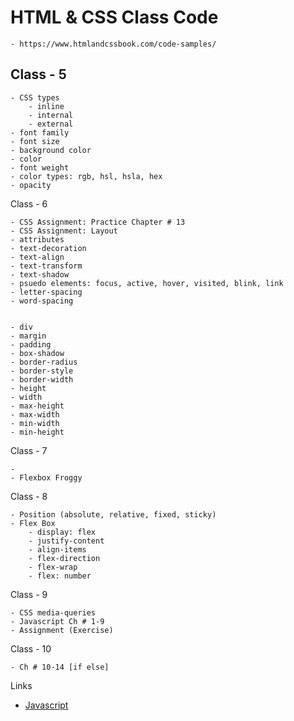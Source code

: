 # HTML & CSS Class Code

    - https://www.htmlandcssbook.com/code-samples/

## Class - 5

    - CSS types
        - inline
        - internal
        - external
    - font family
    - font size
    - background color
    - color
    - font weight
    - color types: rgb, hsl, hsla, hex
    - opacity

Class - 6

    - CSS Assignment: Practice Chapter # 13
    - CSS Assignment: Layout
    - attributes
    - text-decoration
    - text-align
    - text-transform
    - text-shadow
    - psuedo elements: focus, active, hover, visited, blink, link
    - letter-spacing
    - word-spacing


    - div
    - margin
    - padding
    - box-shadow
    - border-radius
    - border-style
    - border-width
    - height
    - width
    - max-height
    - max-width
    - min-width
    - min-height

Class - 7

    -
    - Flexbox Froggy

Class - 8

    - Position (absolute, relative, fixed, sticky)
    - Flex Box
        - display: flex
        - justify-content
        - align-items
        - flex-direction
        - flex-wrap
        - flex: number

Class - 9

    - CSS media-queries
    - Javascript Ch # 1-9
    - Assignment (Exercise)

Class - 10

    - Ch # 10-14 [if else]

Links

- [Javascript](https://media.licdn.com/dms/image/C4D22AQEDO0W5IOQW7g/feedshare-shrink_1280/0/1674126099284?e=1677715200&v=beta&t=Po43PAMGmK4ZZpnhHhxwbdw-ITiPdbEtCO6pMLtPr8Q)
